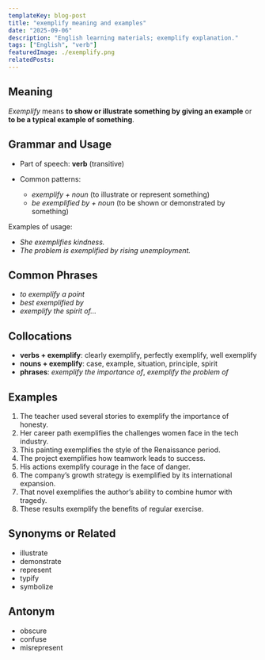 ```yaml
---
templateKey: blog-post
title: "exemplify meaning and examples"
date: "2025-09-06"
description: "English learning materials; exemplify explanation."
tags: ["English", "verb"]
featuredImage: ./exemplify.png
relatedPosts:
---
```


## Meaning

_Exemplify_ means **to show or illustrate something by giving an example** or **to be a typical example of something**.

## Grammar and Usage

- Part of speech: **verb** (transitive)
- Common patterns:

  - _exemplify + noun_ (to illustrate or represent something)
  - _be exemplified by + noun_ (to be shown or demonstrated by something)

Examples of usage:

- _She exemplifies kindness._
- _The problem is exemplified by rising unemployment._

## Common Phrases

- _to exemplify a point_
- _best exemplified by_
- _exemplify the spirit of…_

## Collocations

- **verbs + exemplify**: clearly exemplify, perfectly exemplify, well exemplify
- **nouns + exemplify**: case, example, situation, principle, spirit
- **phrases**: _exemplify the importance of_, _exemplify the problem of_

## Examples

1. The teacher used several stories to exemplify the importance of honesty.
2. Her career path exemplifies the challenges women face in the tech industry.
3. This painting exemplifies the style of the Renaissance period.
4. The project exemplifies how teamwork leads to success.
5. His actions exemplify courage in the face of danger.
6. The company’s growth strategy is exemplified by its international expansion.
7. That novel exemplifies the author’s ability to combine humor with tragedy.
8. These results exemplify the benefits of regular exercise.

## Synonyms or Related

- illustrate
- demonstrate
- represent
- typify
- symbolize

## Antonym

- obscure
- confuse
- misrepresent
